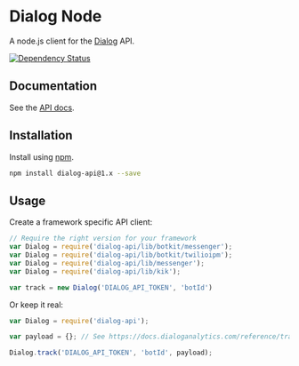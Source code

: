 # Dialog Node

A node.js client for the [Dialog](https://dialoganalytics.com) API.

[![Dependency Status](https://gemnasium.com/badges/github.com/dialoganalytics/dialog-node.svg)](https://gemnasium.com/github.com/dialoganalytics/dialog-node)


## Documentation

See the [API docs](https://docs.dialoganalytics.com).

## Installation

Install using [npm](https://www.npmjs.com/).

```bash
npm install dialog-api@1.x --save
```

## Usage

Create a framework specific API client:

```js
// Require the right version for your framework
var Dialog = require('dialog-api/lib/botkit/messenger');
var Dialog = require('dialog-api/lib/botkit/twilioipm');
var Dialog = require('dialog-api/lib/messenger');
var Dialog = require('dialog-api/lib/kik');

var track = new Dialog('DIALOG_API_TOKEN', 'botId')
```

Or keep it real:

```js
var Dialog = require('dialog-api');

var payload = {}; // See https://docs.dialoganalytics.com/reference/track/

Dialog.track('DIALOG_API_TOKEN', 'botId', payload);
```
